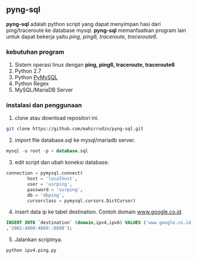 ## pyng-sql

**pyng-sql** adalah python script yang dapat menyimpan hasi dari ping/traceroute ke database mysql. **pyng-sql** memanfaatkan program lain untuk dapat bekerja yaitu *ping, ping6, traceroute, traceroute6*.

### kebutuhan program
1. Sistem operasi linux dengan **ping, ping6, traceroute, traceroute6**
2. Python 2.7
3. Python [PyMySQL](https://github.com/PyMySQL/PyMySQL)
4. Python Regex
5. MySQL/MariaDB Server

### instalasi dan penggunaan

1. clone atau download repositori ini.
```bash
git clone https://github.com/mahirrudin/pyng-sql.git
```

2. import file database.sql ke mysql/mariadb server.
```sql
mysql -u root -p < database.sql
```
3. edit script dan ubah koneksi database.
```python
connection = pymysql.connect(
        host = 'localhost',
        user = 'usrping',
        password = 'usrping',
        db = 'dbping',
        cursorclass = pymysql.cursors.DictCursor)
```
4. insert data ip ke tabel destination. Contoh domain www.google.co.id.
```sql
INSERT INTO `destination` (domain,ipv4,ipv6) VALUES ('www.google.co.id',''172.217.16.35,'2a00:1450:401b:802::2003');
,'2001:4860:4860::8888');
```
5. Jalankan scriptnya.
```bash
python ipv4.ping.py
```
